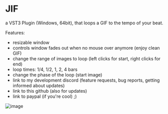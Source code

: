 # JIF
a VST3 Plugin (Windows, 64bit), that loops a GIF to the tempo of your beat.

Features:
- resizable window
- controls window fades out when no mouse over anymore (enjoy clean GIF)
- change the range of images to loop (left clicks for start, right clicks for end)
- loop times: 1/4, 1/2, 1, 2, 4 bars
- change the phase of the loop (start image)
- link to my development discord (feature requests, bug reports, getting informed about updates)
- link to this github (also for updates)
- link to paypal (if you're cool) ;)

![image](https://user-images.githubusercontent.com/54960398/120898923-6b3e3900-c62d-11eb-83bf-148d796b4515.png)
